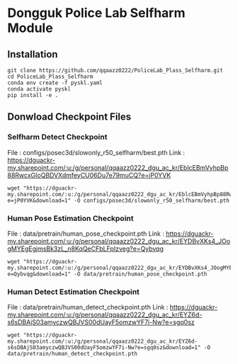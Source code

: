 # Dongguk Police Lab Selfharm Module

## Installation

```
git clone https://github.com/qqaazz0222/PoliceLab_Plass_Selfharm.git
cd PoliceLab_Plass_Selfharm
conda env create -f pyskl.yaml
conda activate pyskl
pip install -e .
```

## Donwload Checkpoint Files

### Selfharm Detect Checkpoint

File : configs/posec3d/slowonly_r50_selfharm/best.pth
Link : https://dguackr-my.sharepoint.com/:u:/g/personal/qqaazz0222_dgu_ac_kr/EblcEBmVyhpBp88RwcxGIoQBDVXdmfeyCU06Du7e79muCQ?e=jP0YVK

```
wget "https://dguackr-my.sharepoint.com/:u:/g/personal/qqaazz0222_dgu_ac_kr/EblcEBmVyhpBp88RwcxGIoQBDVXdmfeyCU06Du7e79muCQ?e=jP0YVK&download=1" -O configs/posec3d/slowonly_r50_selfharm/best.pth
```

### Human Pose Estimation Checkpoint

File : data/pretrain/human_pose_checkpoint.pth
Link : https://dguackr-my.sharepoint.com/:u:/g/personal/qqaazz0222_dgu_ac_kr/EYDBvXKs4_JOogMYEgEgjmsBk3zL_n8KqQeCFbLFpIzveg?e=Qybvqg

```
wget "https://dguackr-my.sharepoint.com/:u:/g/personal/qqaazz0222_dgu_ac_kr/EYDBvXKs4_JOogMYEgEgjmsBk3zL_n8KqQeCFbLFpIzveg?e=Qybvqg&download=1" -O data/pretrain/human_pose_checkpoint.pth
```

### Human Detect Estimation Checkpoint

File : data/pretrain/human_detect_checkpoint.pth
Link : https://dguackr-my.sharepoint.com/:u:/g/personal/qqaazz0222_dgu_ac_kr/EYZ6d-s6sDBAjS03amyczwQBJVS00dUayF5omzwYF7i-Nw?e=sgq0sz

```
wget "https://dguackr-my.sharepoint.com/:u:/g/personal/qqaazz0222_dgu_ac_kr/EYZ6d-s6sDBAjS03amyczwQBJVS00dUayF5omzwYF7i-Nw?e=sgq0sz&download=1" -O data/pretrain/human_detect_checkpoint.pth
```
